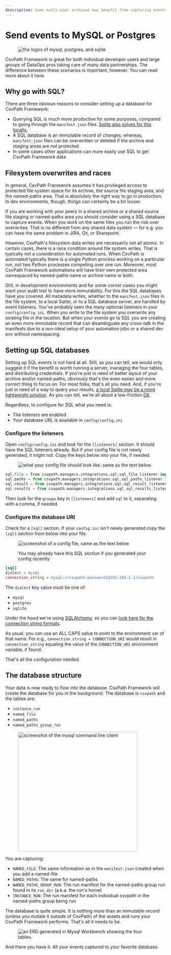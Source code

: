 ```yaml
---
description: Some multi-user archives may benefit from capturing events to the database
---
```


# Send events to MySQL or Postgres

<figure><img src="../../.gitbook/assets/Screenshot 2025-04-03 at 5.02.52 PM.png" alt="the logos of mysql, postgres, and sqlite"><figcaption></figcaption></figure>

CsvPath Framework is great for both individual developer users and large groups of DataOps pros taking care of many data partnerships. The difference between these scenarios is important, however. You can read more about it here.

## Why go with SQL?

There are three obvious reasons to consider setting up a database for CsvPath Framework:&#x20;

* Querying SQL is much more productive for some purposes, compared to going through the `manifest.json` files. [Sqlite also solves for this locally.](send-run-events-to-sqlite.md)
* A SQL database is an immutable record of changes; whereas, `manifest.json` files can be overwritten or deleted if the archive and staging areas are not protected
* In some cases other applications can more easily use SQL to get CsvPath Framework data

## Filesystem overwrites and races

In general, CsvPath Framework assumes it has privileged access to protected file system space for its archive, the source file staging area, and the named-paths area. That is absolutely the right way to go in production. In dev environments, though, things can certainly be a bit looser.

If you are working with your peers in a shared archive or a shared source file staging or named-paths area you should consider using a SQL database to capture events. When you work on the same files you run the risk over overwrites. That is no different from any shared data system — for e.g. you can have the same problem in JIRA, Git, or Sharepoint.&#x20;

However, CsvPath's filesystem data writes are necessarily not all atomic. In certain cases, there is a race condition around file system writes. That is typically not a consideration for automated runs. When CsvPath is automated typically there is a single Python process working on a particular run, not two Python processes competing over one run. Moreover, most CsvPath Framework automations will have their own protected area namespaced by named-paths name or archive name or both.&#x20;

Still, in development environments and for some corner cases you might want your audit trail to have more immutability. For this the SQL databases have you covered. All metadata writes, whether to the `manifest.json` files in the file system, to a local Sqlite, or to a SQL database server, are handled by event listeners. You've probably seen the many optional listeners in your `config/config.ini`. When you write to the file system you overwrite any existing file in the location. But when your events go to SQL you are creating an even more immutable record that can disambiguate any cross-talk in the manifests due to a non-ideal setup of your automation jobs or a shared dev env without namespacing.&#x20;

## Setting up SQL databases

Setting up SQL events is not hard at all. Still, as you can tell, we would only suggest it if the benefit is worth running a server, managing the four tables, and distributing credentials. If you're just in need of better layout of your archive and/or named-paths, obviously that's the even easier and more correct thing to focus on. For most folks, that's all you need. And, if you're just in need of a way to query your results, [a local Sqlite may be a more lightweight solution](send-run-events-to-sqlite.md). As you can tell, we're all about a low-friction [DX](https://en.wikipedia.org/wiki/User_experience#Developer_experience).

Regardless, to configure for SQL what you need is:

* The listeners are enabled
* Your database URL is available in `config/config.ini`

### Configure the listeners

Open `config/config.ini` and look for the `[listeners]` section. It should have the SQL listeners already. But if your config file is not newly generated, it might not. Copy the keys below into your file, if needed.

<figure><img src="../../.gitbook/assets/Screenshot 2025-04-03 at 4.28.00 PM.png" alt="what your config file should look like. same as the text below."><figcaption></figcaption></figure>

```python
sql.file = from csvpath.managers.integrations.sql.sql_file_listener import SqlFileListener
sql.paths = from csvpath.managers.integrations.sql.sql_paths_listener import SqlPathsListener
sql.result = from csvpath.managers.integrations.sql.sql_result_listener import SqlResultListener
sql.results = from csvpath.managers.integrations.sql.sql_results_listener import SqlResultsListener
```

Then look for the `groups` key in `[listeners]` and add `sql` to it, separating with a comma, if needed.&#x20;

### Configure the database URI

Check for a `[sql]` section. If your `config.ini` isn't newly generated copy the `[sql]` section from below into your file.

<figure><img src="../../.gitbook/assets/Screenshot 2025-04-03 at 4.31.52 PM.png" alt="screenshot of a config file, same as the text below"><figcaption><p>You may already have this SQL section if you generated your config recently</p></figcaption></figure>

```ini
[sql]
dialect = mysql
connection_string = mysql://csvpath:password1@192.168.1.1/csvpath
```

The `dialect` key value must be one of:&#x20;

* `mysql`
* `postgres`
* `sqlite`

Under the hood we're using [SQLAlchemy](https://www.sqlalchemy.org/), so you can [look here for the connection string formats](https://docs.sqlalchemy.org/en/20/core/engines.html#database-urls).

As usual, you can use an ALL CAPS value to point to the environment var of that name. For e.g., `connection_string = CONNECTION_URI` would result in `connection_string` equaling the value of the `CONNECTION_URI` environment variable, if found.

That's all the configuration needed.

## The database structure

Your data is now ready to flow into the database. CsvPath Framework will create the database for you in the background. The database is `csvpath` and the tables are:&#x20;

* `instance_run`
* `named_file`
* `named_paths`
* `named_paths_group_run`

<figure><img src="../../.gitbook/assets/Screenshot 2025-04-03 at 4.40.25 PM.png" alt="screenshot of the mysql command line client" width="375"><figcaption></figcaption></figure>

You are capturing:&#x20;

* `NAMED_FILE`: The same information as in the `manifest.json` created when you add a named-file
* `NAMED_PATHS`: The same for named-paths
* `NAMED_PATHS_GROUP_RUN`: The run manifest for the named-paths group run found in its `run_dir`  (a.k.a. the run's home)
* `INSTANCE_RUN`: The run manifest for each individual csvpath in the named-paths group being run

The database is quite simple. It is nothing more than an immutable record (unless you mutate it outside of CsvPath) of the assets and runs your CsvPath Framework performs. That's all it needs to be.

<figure><img src="../../.gitbook/assets/Screenshot 2025-04-03 at 4.56.13 PM.png" alt="an ERD generated in Mysql Workbench showing the four tables."><figcaption></figcaption></figure>

And there you have it. All your events captured to your favorite database.

